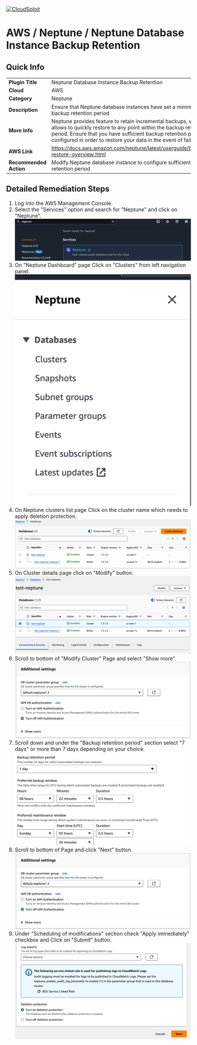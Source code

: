 [![CloudSploit](https://cloudsploit.com/img/logo-new-big-text-100.png "CloudSploit")](https://cloudsploit.com)

# AWS / Neptune / Neptune Database Instance Backup Retention

## Quick Info

| | |
|-|-|
| **Plugin Title** | Neptune Database Instance Backup Retention |
| **Cloud** | AWS |
| **Category** | Neptune |
| **Description** | Ensure that Neptune database instances have set a minimum backup retention period |
| **More Info** | Neptune provides feature to retain incremental backups, which allows to quickly restore to any point within the backup retention period. Ensure that you have sufficient backup retention period configured in order to restore your data in the event of failure.  |
| **AWS Link** | https://docs.aws.amazon.com/neptune/latest/userguide/backup-restore-overview.html |
| **Recommended Action** | Modify Neptune database instance to configure sufficient backup retention period |

## Detailed Remediation Steps 
1. Log into the AWS Management Console.
2. Select the "Services" option and search for "Neptune" and click on "Neptune".</br> <img src="/resources/aws/neptune/neptune-db-backup-retention/step2.png"/>
3. On "Neptune Dashboard" page Click on "Clusters" from left navigation panel.</br> <img src="/resources/aws/neptune/neptune-db-backup-retention/step3.png"/>
4. On Neptune clusters list page Click on the cluster name which needs to apply deletion protection.</br> <img src="/resources/aws/neptune/neptune-db-backup-retention/step4.png"/>
5. On Cluster details page click on "Modify" button.</br> <img src="/resources/aws/neptune/neptune-db-backup-retention/step5.png"/>
6. Scroll to bottom of "Modify Cluster" Page and select "Show more".</br> <img src="/resources/aws/neptune/neptune-db-backup-retention/step6.png"/>
7. Scroll down and under the "Backup retention period" section select "7 days" or more than 7 days depending on your choice. </br> <img src="/resources/aws/neptune/neptune-db-backup-retention/step7.png"/> 
8. Scroll to bottom of Page and click "Next" button. </br> <img src="/resources/aws/neptune/neptune-db-backup-retention/step6.png"/> 
8. Under "Scheduling of modifications" section check "Apply immediately" checkbox and Click on "Submit" button.</br> <img src="/resources/aws/neptune/neptune-db-backup-retention/step8.png"/> 



